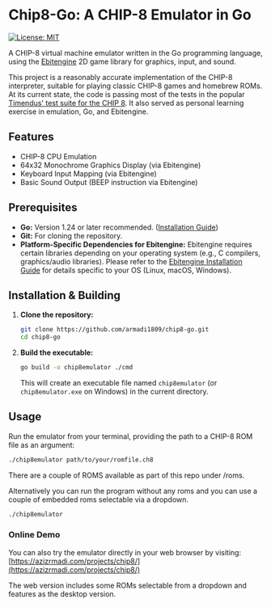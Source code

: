 # Chip8-Go: A CHIP-8 Emulator in Go

[![License: MIT](https://img.shields.io/badge/License-MIT-yellow.svg)](https://opensource.org/licenses/MIT)

A CHIP-8 virtual machine emulator written in the Go programming language, using the [Ebitengine](https://ebitengine.org/) 2D game library for graphics, input, and sound.

This project is a reasonably accurate implementation of the CHIP-8 interpreter, suitable for playing classic CHIP-8 games and homebrew ROMs. At its current state, the code is passing most of the tests in the popular [Timendus' test suite for the CHIP 8](https://github.com/Timendus/chip8-test-suite). It also served as personal learning exercise in emulation, Go, and Ebitengine.

## Features

- CHIP-8 CPU Emulation
- 64x32 Monochrome Graphics Display (via Ebitengine)
- Keyboard Input Mapping (via Ebitengine)
- Basic Sound Output (BEEP instruction via Ebitengine)

## Prerequisites

- **Go:** Version 1.24 or later recommended. ([Installation Guide](https://go.dev/doc/install))
- **Git:** For cloning the repository.
- **Platform-Specific Dependencies for Ebitengine:** Ebitengine requires certain libraries depending on your operating system (e.g., C compilers, graphics/audio libraries). Please refer to the [Ebitengine Installation Guide](https://ebitengine.org/en/documents/install.html) for details specific to your OS (Linux, macOS, Windows).

## Installation & Building

1.  **Clone the repository:**

    ```bash
    git clone https://github.com/armadi1809/chip8-go.git
    cd chip8-go
    ```

2.  **Build the executable:**
    ```bash
    go build -o chip8emulator ./cmd
    ```
    This will create an executable file named `chip8emulator` (or `chip8emulator.exe` on Windows) in the current directory.

## Usage

Run the emulator from your terminal, providing the path to a CHIP-8 ROM file as an argument:

```bash
./chip8emulator path/to/your/romfile.ch8
```

There are a couple of ROMS available as part of this repo under /roms.

Alternatively you can run the program without any roms and you can use a couple of embedded roms selectable via a dropdown.

```bash
./chip8emulator
```

### Online Demo

You can also try the emulator directly in your web browser by visiting:
[https://azizrmadi.com/projects/chip8/](https://azizrmadi.com/projects/chip8/)

The web version includes some ROMs selectable from a dropdown and features as the desktop version.
